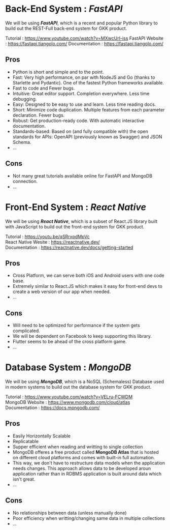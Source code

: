 # Back-End System : *FastAPI*
We will be using ***FastAPI***, which is a recent and popular Python library to build out the REST-Full back-end system for GKK product.

Tutorial : https://www.youtube.com/watch?v=MXwcUrI-iss
FastAPI Website : https://fastapi.tiangolo.com/
Documentation : https://fastapi.tiangolo.com/

## Pros
- Python is short and simple and to the point. 
- Fast: Very high performance, on par with NodeJS and Go (thanks to Starlette and Pydantic). One of the fastest Python frameworks available.
- Fast to code and Fewer bugs.
- Intuitive: Great editor support. Completion everywhere. Less time debugging.
- Easy: Designed to be easy to use and learn. Less time reading docs.
- Short: Minimize code duplication. Multiple features from each parameter declaration. Fewer bugs.
- Robust: Get production-ready code. With automatic interactive documentation.
- Standards-based: Based on (and fully compatible with) the open standards for APIs: OpenAPI (previously known as Swagger) and JSON Schema.
- ...

## Cons
- Not many great tutorials available online for FastAPI and MongoDB connection.
- ...


# Front-End System : *React Native*
We will be using ***React Native***, which is a subset of React.JS library built with JavaScript to build out the front-end system for GKK product. 

Tutorial : https://youtu.be/qSRrxpdMpVc  
React Native Wesite : https://reactnative.dev/  
Documentation : https://reactnative.dev/docs/getting-started  

## Pros
- Cross Platform, we can serve both iOS and Android users with one code base.
- Extremely similar to React.JS which makes it easy for front-end devs to create a web version of our app when needed.
- ...

## Cons
- Will need to be optimized for performance if the system gets complicated. 
- We will be dependent on Facebook to keep supporting this library.
- Flutter seems to be ahead of the cross platform game.
- ...


# Database System : *MongoDB*
We will be using ***MongoDB***, which is a NoSQL (Schemaless) Database used in modern systems to build out the database system for GKK product.

Tutorial : https://www.youtube.com/watch?v=VELru-FCWDM  
MongoDB Website : https://www.mongodb.com/cloud/atlas  
Documentation : https://docs.mongodb.com/  

## Pros
- Easily Horizontally Scalable 
- Replicatable 
- Supper efficient when reading and writting to single collection
- MongoDB offeres a free product called **MongoDB Atlas** that is hosted on different cloud platforms and comes with built-in full automation. 
- This way, we don't have to restructure data models when the application needs changes. This approach allows data to be developed aroun application rather than in RDBMS application is built around data which isn't great.
- ...

## Cons
- No relationships between data (unless manually done)
- Poor efficiency when writting/changing same data in multiple collections
- ...


